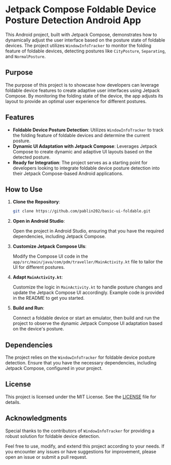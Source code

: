 # Jetpack Compose Foldable Device Posture Detection Android App

This Android project, built with Jetpack Compose, demonstrates how to dynamically adjust the user interface based on the posture state of foldable devices. The project utilizes `WindowInfoTracker` to monitor the folding feature of foldable devices, detecting postures like `CityPosture`, `Separating`, and `NormalPosture`.

## Purpose

The purpose of this project is to showcase how developers can leverage foldable device features to create adaptive user interfaces using Jetpack Compose. By monitoring the folding state of the device, the app adjusts its layout to provide an optimal user experience for different postures.

## Features

- **Foldable Device Posture Detection**: Utilizes `WindowInfoTracker` to track the folding feature of foldable devices and determine the current posture.
- **Dynamic UI Adaptation with Jetpack Compose**: Leverages Jetpack Compose to create dynamic and adaptive UI layouts based on the detected posture.
- **Ready for Integration**: The project serves as a starting point for developers looking to integrate foldable device posture detection into their Jetpack Compose-based Android applications.

## How to Use

1. **Clone the Repository**:

   ```bash
   git clone https://github.com/pablin202/basic-ui-foldable.git
   ```

2. **Open in Android Studio**:

   Open the project in Android Studio, ensuring that you have the required dependencies, including Jetpack Compose.

3. **Customize Jetpack Compose UIs**:

   Modify the Compose UI code in the `app/src/main/java/com/pdm/traveller/MainActivity.kt` file to tailor the UI for different postures.

4. **Adapt `MainActivity.kt`**:

   Customize the logic in `MainActivity.kt` to handle posture changes and update the Jetpack Compose UI accordingly. Example code is provided in the README to get you started.

5. **Build and Run**:

   Connect a foldable device or start an emulator, then build and run the project to observe the dynamic Jetpack Compose UI adaptation based on the device's posture.

## Dependencies

The project relies on the `WindowInfoTracker` for foldable device posture detection. Ensure that you have the necessary dependencies, including Jetpack Compose, configured in your project.

## License

This project is licensed under the MIT License. See the [LICENSE](LICENSE) file for details.

## Acknowledgments

Special thanks to the contributors of `WindowInfoTracker` for providing a robust solution for foldable device detection.

Feel free to use, modify, and extend this project according to your needs. If you encounter any issues or have suggestions for improvement, please open an issue or submit a pull request.
